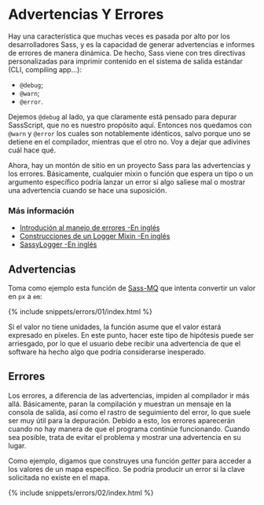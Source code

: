 
# Advertencias Y Errores

Hay una característica que muchas veces es pasada por alto por los desarrolladores Sass, y es la capacidad de generar advertencias e informes de errores de manera dinámica. De hecho, Sass viene con tres directivas personalizadas para imprimir contenido en el sistema de salida estándar (CLI, compiling app...):

* `@debug`;
* `@warn`;
* `@error`.

Dejemos `@debug` al lado, ya que claramente está pensado para depurar SassScript, que no es nuestro propósito aquí. Entonces nos quedamos con `@warn` y `@error` los cuales son notablemente idénticos, salvo porque uno se detiene en el compilador, mientras que el otro no. Voy a dejar que adivines cuál hace qué.

Ahora, hay un montón de sitio en un proyecto Sass para las advertencias y los errores. Básicamente, cualquier mixin o función que espera un tipo o un argumento específico podría lanzar un error si algo saliese mal o mostrar una advertencia cuando se hace una suposición.

### Más información

* [Introdución al manejo de errores -En inglés](http://webdesign.tutsplus.com/tutorials/an-introduction-to-error-handling-in-sass--cms-19996)
* [Construcciones de un Logger Mixin -En inglés](http://webdesign.tutsplus.com/tutorials/building-a-logger-mixin-in-sass--cms-22070)
* [SassyLogger -En inglés](https://github.com/HugoGiraudel/SassyLogger)

## Advertencias

Toma como ejemplo esta función de [Sass-MQ](https://github.com/sass-mq/sass-mq) que intenta convertir un valor en `px` a `em`:

{% include snippets/errors/01/index.html %}

Si el valor no tiene unidades, la función asume que el valor estará expresado en píxeles. En este punto, hacer este tipo de hipótesis puede ser arriesgado, por lo que el usuario debe recibir una advertencia de que el software ha hecho algo que podría considerarse inesperado.

## Errores

Los errores, a diferencia de las advertencias, impiden al compilador ir más allá. Básicamente, paran la compilación y muestran un mensaje en la consola de salida, así como el rastro de seguimiento del error, lo que suele ser muy útil para la depuración. Debido a esto, los errores aparecerán cuando no hay manera de que el programa continúe funcionando. Cuando sea posible, trata de evitar el problema y mostrar una advertencia en su lugar.

Como ejemplo, digamos que construyes una función *getter* para acceder a los valores de un mapa específico. Se podría producir un error si la clave solicitada no existe en el mapa.

{% include snippets/errors/02/index.html %}
